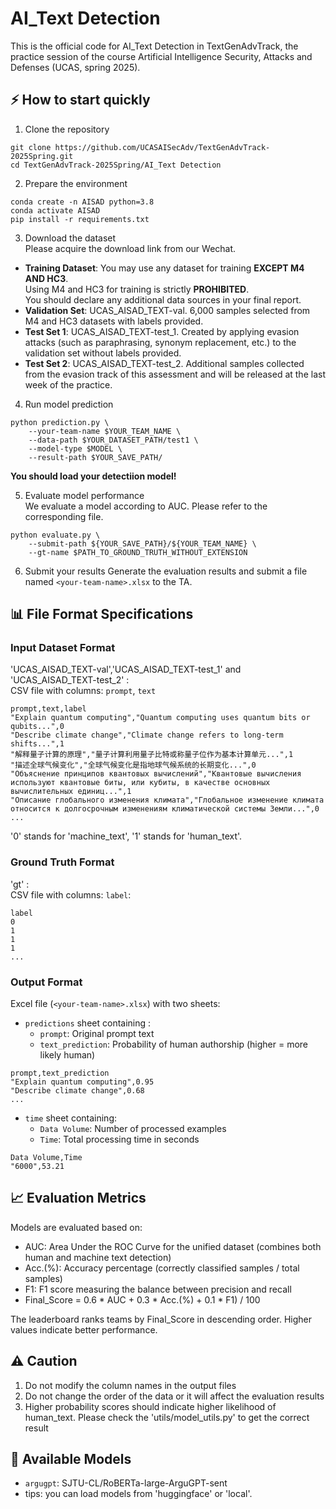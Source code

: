 # AI_Text Detection

This is the official code for AI_Text Detection in TextGenAdvTrack, the practice session of the course Artificial Intelligence Security, Attacks and Defenses (UCAS, spring 2025).

## ⚡ How to start quickly

1. Clone the repository
```
git clone https://github.com/UCASAISecAdv/TextGenAdvTrack-2025Spring.git
cd TextGenAdvTrack-2025Spring/AI_Text Detection
```

2. Prepare the environment
```
conda create -n AISAD python=3.8
conda activate AISAD
pip install -r requirements.txt
```

3. Download the dataset \
Please acquire the download link from our Wechat. 
- **Training Dataset**: You may use any dataset for training  **EXCEPT M4 AND HC3**. \
  Using M4 and HC3 for training is strictly **PROHIBITED**. \
  You should declare any additional data sources in your final report.
- **Validation Set**: UCAS_AISAD_TEXT-val. 6,000 samples selected from M4 and HC3 datasets with labels provided.
- **Test Set 1**: UCAS_AISAD_TEXT-test_1. Created by applying evasion attacks (such as paraphrasing, synonym replacement, etc.) to the validation set without labels provided.
- **Test Set 2**: UCAS_AISAD_TEXT-test_2. Additional samples collected from the evasion track of this assessment and will be released at the last week of the practice.


4. Run model prediction
```
python prediction.py \
    --your-team-name $YOUR_TEAM_NAME \
    --data-path $YOUR_DATASET_PATH/test1 \
    --model-type $MODEL \
    --result-path $YOUR_SAVE_PATH/
```

**You should load your detectiion model!**

5. Evaluate model performance \
We evaluate a model according to AUC. Please refer to the corresponding file.
```
python evaluate.py \
    --submit-path ${YOUR_SAVE_PATH}/${YOUR_TEAM_NAME} \
    --gt-name $PATH_TO_GROUND_TRUTH_WITHOUT_EXTENSION
```
6. Submit your results
Generate the evaluation results and submit a file named `<your-team-name>.xlsx` to the TA.

## 📊 File Format Specifications
### Input Dataset Format
'UCAS_AISAD_TEXT-val','UCAS_AISAD_TEXT-test_1' and 'UCAS_AISAD_TEXT-test_2' : \
CSV file with columns: `prompt`, `text`
```csv
prompt,text,label
"Explain quantum computing","Quantum computing uses quantum bits or qubits...",0
"Describe climate change","Climate change refers to long-term shifts...",1
"解释量子计算的原理","量子计算利用量子比特或称量子位作为基本计算单元...",1
"描述全球气候变化","全球气候变化是指地球气候系统的长期变化...",0
"Объяснение принципов квантовых вычислений","Квантовые вычисления используют квантовые биты, или кубиты, в качестве основных вычислительных единиц...",1
"Описание глобального изменения климата","Глобальное изменение климата относится к долгосрочным изменениям климатической системы Земли...",0
...
```
'0' stands for 'machine_text', '1' stands for 'human_text'.

### Ground Truth Format
'gt' : \
CSV file with columns:  `label`:
```csv
label
0
1
1
1
...
```

### Output Format
Excel file (`<your-team-name>.xlsx`) with two sheets:
- `predictions` sheet containing :
  - `prompt`: Original prompt text
  - `text_prediction`: Probability of human authorship (higher = more likely human)
```csv
prompt,text_prediction
"Explain quantum computing",0.95
"Describe climate change",0.68
...
```

- `time` sheet containing:
  - `Data Volume`: Number of processed examples
  - `Time`: Total processing time in seconds
```csv
Data Volume,Time
"6000",53.21
```

## 📈 Evaluation Metrics
Models are evaluated based on:
- AUC: Area Under the ROC Curve for the unified dataset (combines both human and machine text detection)
- Acc.(%): Accuracy percentage (correctly classified samples / total samples)
- F1: F1 score measuring the balance between precision and recall
- Final_Score = 0.6 * AUC + 0.3 * Acc.(%)  + 0.1 * F1) / 100

The leaderboard ranks teams by Final_Score in descending order. Higher values indicate better performance.


## ⚠️ Caution
1. Do not modify the column names in the output files
2. Do not change the order of the data or it will affect the evaluation results
3. Higher probability scores should indicate higher likelihood of human_text. Please check the 'utils/model_utils.py' to get the correct result


## 🔧 Available Models
- `argugpt`: SJTU-CL/RoBERTa-large-ArguGPT-sent
- tips: you can load models from 'huggingface' or 'local'.

